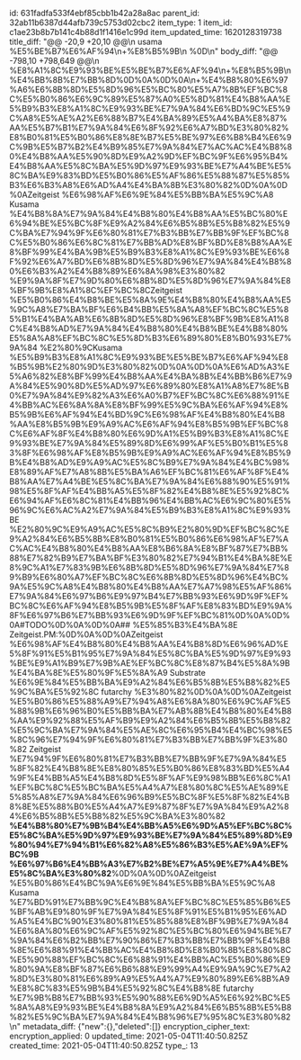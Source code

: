 id: 631fadfa533f4ebf85cbb1b42a28a8ac
parent_id: 32ab11b6387d44afb739c5753d02cbc2
item_type: 1
item_id: c1ae23b8b7b141c4b88d1f1416e1c99d
item_updated_time: 1620128319738
title_diff: "@@ -20,9 +20,10 @@\\n usama %E5%BE%B7%E6%AF%94\\n+%E8%B5%9B\\n %0D\\n"
body_diff: "@@ -798,10 +798,649 @@\\n %E8%A1%8C%E9%93%BE%E5%BE%B7%E6%AF%94\\n+%E8%B5%9B\\n %E4%BB%8B%E7%BB%8D%0D%0A%0D%0A\\n+%E4%B8%80%E6%97%A6%E6%8B%8D%E5%8D%96%E5%BC%80%E5%A7%8B%EF%BC%8C%E5%B0%86%E6%9C%89%E5%87%A0%E5%8D%81%E4%B8%AA%E5%B9%B3%E8%A1%8C%E9%93%BE%E7%9A%84%E6%BD%9C%E5%9C%A8%E5%AE%A2%E6%88%B7%E4%BA%89%E5%A4%BA%E8%87%AA%E5%B7%B1%E7%9A%84%E6%8F%92%E6%A7%BD%E3%80%82%E8%B0%81%E5%B0%86%E8%8E%B7%E5%BE%97%E6%B8%B4%E6%9C%9B%E5%B7%B2%E4%B9%85%E7%9A%84%E7%AC%AC%E4%B8%80%E4%B8%AA%E5%90%8D%E9%A2%9D%EF%BC%9F%E6%95%B4%E4%B8%AA%E5%8C%BA%E5%9D%97%E9%93%BE%E7%A4%BE%E5%8C%BA%E9%83%BD%E5%B0%86%E5%AF%86%E5%88%87%E5%85%B3%E6%B3%A8%E6%AD%A4%E4%BA%8B%E3%80%82%0D%0A%0D%0AZeitgeist %E6%98%AF%E6%9E%84%E5%BB%BA%E5%9C%A8 Kusama %E4%B8%8A%E7%9A%84%E4%B8%80%E4%B8%AA%E5%BC%80%E6%94%BE%E5%BC%8F%E9%A2%84%E6%B5%8B%E5%B8%82%E5%9C%BA%E7%94%9F%E6%80%81%E7%B3%BB%E7%BB%9F%EF%BC%8C%E5%B0%86%E6%8C%81%E7%BB%AD%E8%BF%BD%E8%B8%AA%E8%BF%99%E4%BA%9B%E5%B9%B3%E8%A1%8C%E9%93%BE%E6%8F%92%E6%A7%BD%E6%8B%8D%E5%8D%96%E7%9A%84%E4%B8%80%E6%B3%A2%E4%B8%89%E6%8A%98%E3%80%82 %E9%9A%8F%E7%9D%80%E6%8B%8D%E5%8D%96%E7%9A%84%E8%BF%9B%E8%A1%8C%EF%BC%8CZeitgeist %E5%B0%86%E4%B8%BE%E5%8A%9E%E4%B8%80%E4%B8%AA%E5%9C%A8%E7%BA%BF%E6%B4%BB%E5%8A%A8%EF%BC%8C%E5%85%B1%E4%BA%AB%E6%8B%8D%E5%8D%96%E8%BF%9B%E8%A1%8C%E4%B8%AD%E7%9A%84%E4%B8%80%E4%B8%BE%E4%B8%80%E5%8A%A8%EF%BC%8C%E5%8D%B3%E6%89%80%E8%B0%93%E7%9A%84 %E2%80%9CKusama %E5%B9%B3%E8%A1%8C%E9%93%BE%E5%BE%B7%E6%AF%94%E8%B5%9B%E2%80%9D%E3%80%82%0D%0A%0D%0A%E6%AD%A3%E5%A6%82%E8%BF%99%E4%B8%AA%E4%BA%8B%E4%BB%B6%E7%9A%84%E5%90%8D%E5%AD%97%E6%89%80%E8%A1%A8%E7%8E%B0%E7%9A%84%E9%82%A3%E6%A0%B7%EF%BC%8C%E6%88%91%E4%BB%AC%E6%8A%8A%E8%BF%99%E5%9C%BA%E6%AF%94%E8%B5%9B%E6%AF%94%E4%BD%9C%E6%98%AF%E4%B8%80%E4%B8%AA%E8%B5%9B%E9%A9%AC%E6%AF%94%E8%B5%9B%EF%BC%8C%E6%AF%8F%E4%B8%80%E6%9D%A1%E5%B9%B3%E8%A1%8C%E9%93%BE%E7%9A%84%E5%89%8D%E6%99%AF%E5%B0%B1%E5%83%8F%E6%98%AF%E8%B5%9B%E9%A9%AC%E6%AF%94%E8%B5%9B%E4%B8%AD%E9%A9%AC%E5%8C%B9%E7%9A%84%E4%BC%98%E8%89%AF%E7%A8%8B%E5%BA%A6%EF%BC%81%E6%AF%8F%E4%B8%AA%E7%A4%BE%E5%8C%BA%E7%9A%84%E6%88%90%E5%91%98%E5%8F%AF%E4%BB%A5%E5%8F%82%E4%B8%8E%E5%92%8C%E6%94%AF%E6%8C%81%E4%BB%96%E4%BB%AC%E6%9C%80%E5%96%9C%E6%AC%A2%E7%9A%84%E5%B9%B3%E8%A1%8C%E9%93%BE %E2%80%9C%E9%A9%AC%E5%8C%B9%E2%80%9D%EF%BC%8C%E9%A2%84%E6%B5%8B%E8%B0%81%E5%B0%86%E6%98%AF%E7%AC%AC%E4%B8%80%E4%B8%AA%E8%B6%8A%E8%BF%87%E7%BB%88%E7%82%B9%E7%BA%BF%E3%80%82%E7%94%B1%E4%BA%8E%E8%9C%A1%E7%83%9B%E6%8B%8D%E5%8D%96%E7%9A%84%E7%89%B9%E6%80%A7%EF%BC%8C%E6%8B%8D%E5%8D%96%E4%BC%9A%E5%9C%A8%E4%B8%80%E4%B8%AA%E7%A7%98%E5%AF%86%E7%9A%84%E6%97%B6%E9%97%B4%E7%BB%93%E6%9D%9F%EF%BC%8C%E6%AF%94%E8%B5%9B%E5%8F%AF%E8%83%BD%E9%9A%8F%E6%97%B6%E7%BB%93%E6%9D%9F%EF%BC%81%0D%0A%0D%0A#TODO%0D%0A%0D%0A## %E5%85%B3%E4%BA%8E Zeitgeist.PM:%0D%0A%0D%0AZeitgeist %E6%98%AF%E4%B8%80%E4%B8%AA%E4%B8%8D%E6%96%AD%E5%8F%91%E5%B1%95%E7%9A%84%E5%8C%BA%E5%9D%97%E9%93%BE%E9%A1%B9%E7%9B%AE%EF%BC%8C%E8%87%B4%E5%8A%9B%E4%BA%8E%E5%80%9F%E5%8A%A9 Substrate %E6%9E%84%E5%BB%BA%E9%A2%84%E6%B5%8B%E5%B8%82%E5%9C%BA%E5%92%8C futarchy %E3%80%82%0D%0A%0D%0AZeitgeist %E5%B0%86%E5%88%A9%E7%94%A8%E6%8A%80%E6%9C%AF%E5%88%9B%E6%96%B0%E5%BB%BA%E7%AB%8B%E4%B8%80%E4%B8%AA%E9%92%88%E5%AF%B9%E9%A2%84%E6%B5%8B%E5%B8%82%E5%9C%BA%E7%9A%84%E5%AE%8C%E6%95%B4%E4%BC%98%E5%8C%96%E7%94%9F%E6%80%81%E7%B3%BB%E7%BB%9F%E3%80%82 Zeitgeist %E7%94%9F%E6%80%81%E7%B3%BB%E7%BB%9F%E7%9A%84%E5%8F%82%E4%B8%8E%E8%80%85%E5%B0%86%E8%83%BD%E5%A4%9F%E4%BB%A5%E4%B8%8D%E5%8F%AF%E9%98%BB%E6%8C%A1%EF%BC%8C%E5%BC%BA%E5%A4%A7%E8%80%8C%E5%AE%89%E5%85%A8%E7%9A%84%E6%96%B9%E5%BC%8F%E5%8F%82%E4%B8%8E%E5%88%B0%E5%A4%A7%E9%87%8F%E7%9A%84%E9%A2%84%E6%B5%8B%E5%B8%82%E5%9C%BA%E3%80%82 **%E4%B8%80%E7%9B%B4%E4%BB%A5%E6%9D%A5%EF%BC%8C%E5%8C%BA%E5%9D%97%E9%93%BE%E7%9A%84%E5%89%8D%E9%80%94%E7%94%B1%E6%82%A8%E5%86%B3%E5%AE%9A%EF%BC%9B %E6%97%B6%E4%BB%A3%E7%B2%BE%E7%A5%9E%E7%A4%BE%E5%8C%BA%E3%80%82**%0D%0A%0D%0AZeitgeist %E5%B0%86%E4%BC%9A%E6%9E%84%E5%BB%BA%E5%9C%A8 Kusama %E7%BD%91%E7%BB%9C%E4%B8%8A%EF%BC%8C%E5%85%B6%E5%BF%AB%E9%80%9F%E7%9A%84%E5%8F%91%E5%B1%95%E6%AD%A5%E4%BC%90%E3%80%81%E5%85%88%E8%BF%9B%E7%9A%84%E6%8A%80%E6%9C%AF%E5%92%8C%E5%BC%80%E6%94%BE%E7%9A%84%E6%B2%BB%E7%90%86%E7%B3%BB%E7%BB%9F%E4%B8%8E%E6%88%91%E4%BB%AC%E4%B8%8D%E8%B0%8B%E8%80%8C%E5%90%88%EF%BC%8C%E6%88%91%E4%BB%AC%E5%B0%86%E9%80%9A%E8%BF%87%E6%B6%88%E9%99%A4%E9%9A%9C%E7%A2%8D%E3%80%81%E6%89%A9%E5%A4%A7%E9%80%89%E6%8B%A9%E8%8C%83%E5%9B%B4%E5%92%8C%E4%B8%8E futarchy %E7%9B%B8%E7%BB%93%E5%90%88%E6%9D%A5%E6%92%BC%E5%8A%A8%E9%93%BE%E4%B8%8A%E9%A2%84%E6%B5%8B%E5%B8%82%E5%9C%BA%E7%9A%84%E4%B8%96%E7%95%8C%E3%80%82\\n"
metadata_diff: {"new":{},"deleted":[]}
encryption_cipher_text: 
encryption_applied: 0
updated_time: 2021-05-04T11:40:50.825Z
created_time: 2021-05-04T11:40:50.825Z
type_: 13